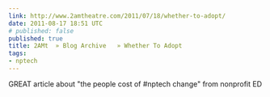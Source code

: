```yaml
---
link: http://www.2amtheatre.com/2011/07/18/whether-to-adopt/
date: 2011-08-17 18:51 UTC
# published: false
published: true
title: 2AMt  » Blog Archive   » Whether To Adopt
tags:
- nptech
---
```


GREAT article about "the people cost of #nptech change" from nonprofit ED
